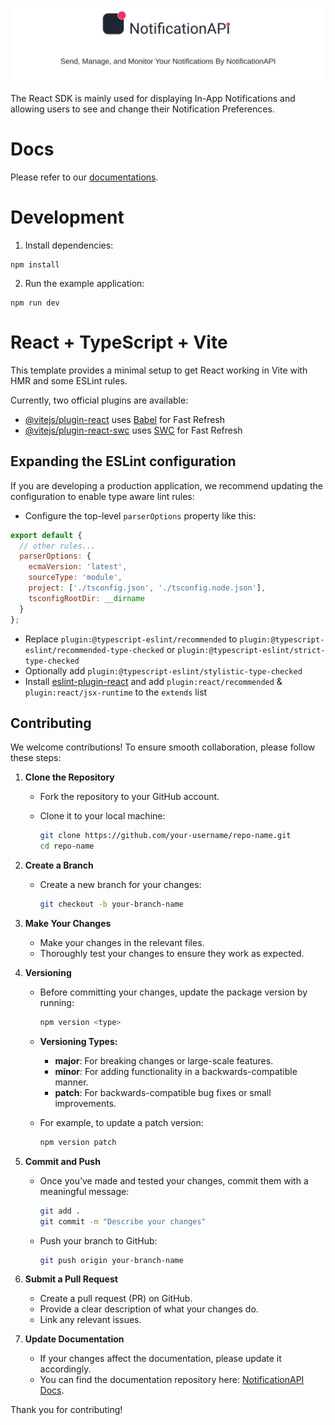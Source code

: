[![NotificationAPI](./ReadmeLogo.svg)](https://notificationapi.com)

The React SDK is mainly used for displaying In-App Notifications and allowing users to see and change their Notification Preferences.

# Docs

Please refer to our [documentations](https://docs.notificationapi.com).

# Development

1. Install dependencies:

```
npm install
```

2. Run the example application:

```
npm run dev
```

# React + TypeScript + Vite

This template provides a minimal setup to get React working in Vite with HMR and some ESLint rules.

Currently, two official plugins are available:

- [@vitejs/plugin-react](https://github.com/vitejs/vite-plugin-react/blob/main/packages/plugin-react/README.md) uses [Babel](https://babeljs.io/) for Fast Refresh
- [@vitejs/plugin-react-swc](https://github.com/vitejs/vite-plugin-react-swc) uses [SWC](https://swc.rs/) for Fast Refresh

## Expanding the ESLint configuration

If you are developing a production application, we recommend updating the configuration to enable type aware lint rules:

- Configure the top-level `parserOptions` property like this:

```js
export default {
  // other rules...
  parserOptions: {
    ecmaVersion: 'latest',
    sourceType: 'module',
    project: ['./tsconfig.json', './tsconfig.node.json'],
    tsconfigRootDir: __dirname
  }
};
```

- Replace `plugin:@typescript-eslint/recommended` to `plugin:@typescript-eslint/recommended-type-checked` or `plugin:@typescript-eslint/strict-type-checked`
- Optionally add `plugin:@typescript-eslint/stylistic-type-checked`
- Install [eslint-plugin-react](https://github.com/jsx-eslint/eslint-plugin-react) and add `plugin:react/recommended` & `plugin:react/jsx-runtime` to the `extends` list

## Contributing

We welcome contributions! To ensure smooth collaboration, please follow these steps:

1. **Clone the Repository**

   - Fork the repository to your GitHub account.
   - Clone it to your local machine:

     ```bash
     git clone https://github.com/your-username/repo-name.git
     cd repo-name
     ```

2. **Create a Branch**

   - Create a new branch for your changes:

     ```bash
     git checkout -b your-branch-name
     ```

3. **Make Your Changes**

   - Make your changes in the relevant files.
   - Thoroughly test your changes to ensure they work as expected.

4. **Versioning**

   - Before committing your changes, update the package version by running:

     ```bash
     npm version <type>
     ```

   - **Versioning Types:**

     - **major**: For breaking changes or large-scale features.
     - **minor**: For adding functionality in a backwards-compatible manner.
     - **patch**: For backwards-compatible bug fixes or small improvements.

   - For example, to update a patch version:

     ```bash
     npm version patch
     ```

5. **Commit and Push**

   - Once you’ve made and tested your changes, commit them with a meaningful message:

     ```bash
     git add .
     git commit -m "Describe your changes"
     ```

   - Push your branch to GitHub:

     ```bash
     git push origin your-branch-name
     ```

6. **Submit a Pull Request**

   - Create a pull request (PR) on GitHub.
   - Provide a clear description of what your changes do.
   - Link any relevant issues.

7. **Update Documentation**
   - If your changes affect the documentation, please update it accordingly.
   - You can find the documentation repository here: [NotificationAPI Docs](https://github.com/notificationapi-com/docs).

Thank you for contributing!
